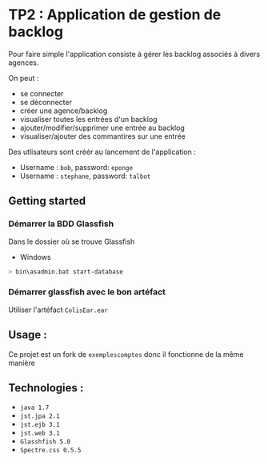 # TP2 : Application de gestion de backlog

Pour faire simple l'application consiste à gérer les backlog associés à divers agences.

On peut :
- se connecter 
- se déconnecter
- créer une agence/backlog
- visualiser toutes les entrées d'un backlog 
- ajouter/modifier/supprimer une entrée au backlog
- visualiser/ajouter des commantires sur une entrée

Des utlisateurs sont créér au lancement de l'application : 
- Username : `bob`, password: `eponge`
- Username : `stephane`, password: `talbot`
## Getting started
### Démarrer la BDD Glassfish 
Dans le dossier où se trouve Glassfish

- Windows
```bash
> bin\asadmin.bat start-database
```
### Démarrer glassfish avec le bon artéfact
Utiliser l'artéfact `ColisEar.ear`


## Usage :
Ce projet est un fork de `exemplescomptes` donc il fonctionne de la même manière

## Technologies :
- `java 1.7`
- `jst.jpa 2.1`
- `jst.ejb 3.1`
- `jst.web 3.1`
- `Glasshfish 5.0`
- `Spectre.css 0.5.5`


